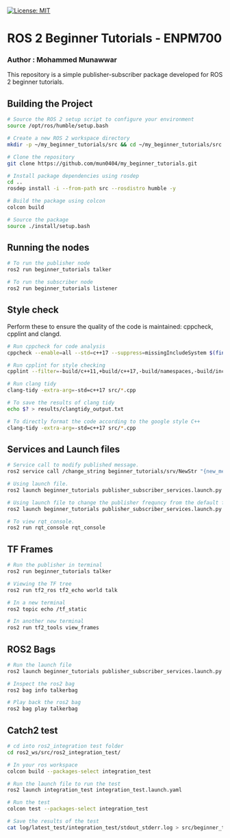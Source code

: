 [![License: MIT](https://img.shields.io/badge/License-MIT-yellow.svg)](https://opensource.org/licenses/MIT)

# ROS 2 Beginner Tutorials - ENPM700
### Author : **Mohammed Munawwar**
This repository is a simple publisher-subscriber package developed for ROS 2 beginner tutorials.

## Building the Project

   ```bash
   # Source the ROS 2 setup script to configure your environment
   source /opt/ros/humble/setup.bash

   # Create a new ROS 2 workspace directory
   mkdir -p ~/my_beginner_tutorials/src && cd ~/my_beginner_tutorials/src

   # Clone the repository
   git clone https://github.com/mun0404/my_beginner_tutorials.git

   # Install package dependencies using rosdep
   cd ..
   rosdep install -i --from-path src --rosdistro humble -y

   # Build the package using colcon
   colcon build

   # Source the package
   source ./install/setup.bash
   ```

## Running the nodes

```bash
# To run the publisher node
ros2 run beginner_tutorials talker

# To run the subscriber node
ros2 run beginner_tutorials listener
```

## Style check

Perform these to ensure the quality of the code is maintained:
cppcheck, cpplint and clangd.

```bash
# Run cppcheck for code analysis
cppcheck --enable=all --std=c++17 --suppress=missingIncludeSystem $(find . -name "*.cpp" | grep -vE -e "^./build/") --check-config > results/cppcheck.txt

# Run cpplint for style checking
cpplint --filter=-build/c++11,+build/c++17,-build/namespaces,-build/include_order src/*.cpp > results/cpplint.txt

# Run clang tidy
clang-tidy -extra-arg=-std=c++17 src/*.cpp

# To save the results of clang tidy
echo $? > results/clangtidy_output.txt

# To directly format the code according to the google style C++
clang-tidy -extra-arg=-std=c++17 src/*.cpp
```
## Services and Launch files
   
```bash
# Service call to modify published message.
ros2 service call /change_string beginner_tutorials/srv/NewStr "{new_message: changed message}"

# Using launch file.
ros2 launch beginner_tutorials publisher_subscriber_services.launch.py

# Using launch file to change the publisher frequncy from the default frequency of 2.0.
ros2 launch beginner_tutorials publisher_subscriber_services.launch.py freq:=0.5

# To view rqt_console.
ros2 run rqt_console rqt_console
```

## TF Frames

```bash
# Run the publisher in terminal
ros2 run beginner_tutorials talker

# Viewing the TF tree
ros2 run tf2_ros tf2_echo world talk

# In a new terminal 
ros2 topic echo /tf_static

# In another new terminal
ros2 run tf2_tools view_frames
```
## ROS2 Bags
```bash
# Run the launch file
ros2 launch beginner_tutorials publisher_subscriber_services.launch.py record_bag:=True

# Inspect the ros2 bag
ros2 bag info talkerbag

# Play back the ros2 bag
ros2 bag play talkerbag
```

## Catch2 test
```bash
# cd into ros2_integration test folder
cd ros2_ws/src/ros2_integration_test/

# In your ros workspace
colcon build --packages-select integration_test

# Run the launch file to run the test
ros2 launch integration_test integration_test.launch.yaml

# Run the test
colcon test --packages-select integration_test

# Save the results of the test
cat log/latest_test/integration_test/stdout_stderr.log > src/beginner_tutorials/results/catch2_tests_output.txt 
```